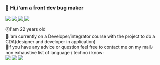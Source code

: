 ### 👋 Hi,i'am a front ~~dev~~ bug maker  
<a>
    <img src='https://img.shields.io/badge/Mail-Renaud.Baussart%40proton.me-purple'>
</a>
<a href='https://www.linkedin.com/in/renaud-baussart-278b362bb/'>
    <img src='https://img.shields.io/badge/linkedin-blue'>
</a>
<a href='https://twitter.com/RenaudBaussart'>
    <img src='https://img.shields.io/badge/Twitter%20%2F%20X-grey'>
</a>
<a href='https://github.com/RenaudBaussart/Memo-CheatSheet'>
    <img src='https://img.shields.io/badge/My%20cheat%20sheet-lightyellow'>
</a>

:clock9:I'am 22 years old  
:baggage_claim:i'am currently on a Developer/integrator course with the project to do a CDA(designer and developer in application)  
:crystal_ball:if you have any advice or question feel free to contact me on my mail:arrow_heading_up:  
non exhaustive list of language / techno i know:  
<img src='https://img.shields.io/badge/c%2B%2B-blue'>
<img src='https://img.shields.io/badge/c%23-purple'>
<img src='https://img.shields.io/badge/HTML-CSS-blue'>


